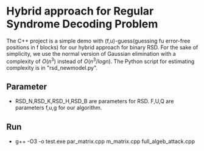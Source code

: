 # Hybrid approach for Regular Syndrome Decoding Problem

The C++ project is a simple demo with (f,u)-guess(guessing fu error-free positions in f blocks) for our hybrid approach for binary RSD. 
For the sake of simplicity, we use the normal version of Gaussian elimination with a complexity of $O(n^3)$ instead of $O(n^3/logn)$.
The Python script for estimating complexity is in "rsd_newmodel.py".

## Parameter

- RSD_N,RSD_K,RSD_H,RSD_B are parameters for RSD. F,U,Q are parameters f,u,g for our algorithm.

## Run

- g++ -O3 -o test.exe par_matrix.cpp m_matrix.cpp full_algeb_attack.cpp

